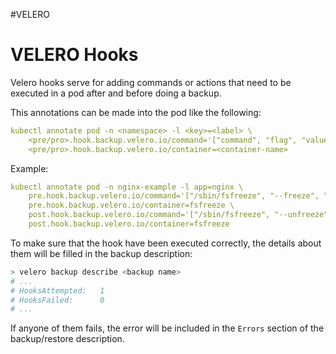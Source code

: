 #VELERO 

# VELERO Hooks 

Velero hooks serve for adding commands or actions that need to be executed in a pod after and before doing a backup. 

This annotations can be made into the pod like the following: 

```yaml
kubectl annotate pod -n <namespace> -l <key>=<label> \
    <pre/pro>.hook.backup.velero.io/command='["command", "flag", "value"]' \
    <pre/pro>.hook.backup.velero.io/container=<container-name>
```

Example: 

```yaml
kubectl annotate pod -n nginx-example -l app=nginx \
    pre.hook.backup.velero.io/command='["/sbin/fsfreeze", "--freeze", "/var/log/nginx"]' \
    pre.hook.backup.velero.io/container=fsfreeze \
    post.hook.backup.velero.io/command='["/sbin/fsfreeze", "--unfreeze", "/var/log/nginx"]' \
    post.hook.backup.velero.io/container=fsfreeze
```

To make sure that the hook have been executed correctly, the details about them will be filled in the backup description: 

```bash
> velero backup describe <backup name>
# ...
# HooksAttempted:   1
# HooksFailed:      0
# ...
```

If anyone of them fails, the error will be included in the `Errors` section of the backup/restore description. 